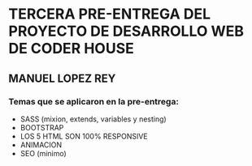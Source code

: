 # TERCERA PRE-ENTREGA DEL PROYECTO DE DESARROLLO WEB DE CODER HOUSE

## MANUEL LOPEZ REY

### Temas que se aplicaron en la pre-entrega:
- SASS (mixion, extends, variables y nesting)
- BOOTSTRAP
- LOS 5 HTML SON 100% RESPONSIVE
- ANIMACION
- SEO (minimo)
